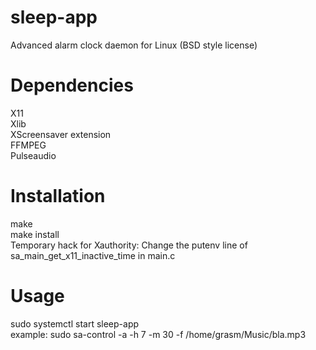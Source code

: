 # sleep-app
Advanced alarm clock daemon for Linux (BSD style license)

# Dependencies
X11  
Xlib  
XScreensaver extension  
FFMPEG  
Pulseaudio  


# Installation
make  
make install  
Temporary hack for Xauthority: Change the putenv line of sa_main_get_x11_inactive_time in main.c

# Usage
sudo systemctl start sleep-app  
example: sudo sa-control -a -h 7 -m 30 -f /home/grasm/Music/bla.mp3
